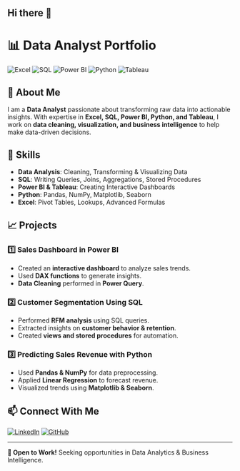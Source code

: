 ## Hi there 👋

<!--
**Pramodkumar-Analyst/Pramodkumar-Analyst** is a ✨ _special_ ✨ repository because its `README.md` (this file) appears on your GitHub profile.

Here are some ideas to get you started:

- 🔭 I’m currently working on ...
- 🌱 I’m currently learning ...
- 👯 I’m looking to collaborate on ...
- 🤔 I’m looking for help with ...
- 💬 Ask me about ...
- 📫 How to reach me: ...
- 😄 Pronouns: ...
- ⚡ Fun fact: ...
-->
# 📊 Data Analyst Portfolio

![Excel](https://img.shields.io/badge/Microsoft_Excel-217346?style=for-the-badge&logo=microsoft-excel&logoColor=white)
![SQL](https://img.shields.io/badge/SQL-025E8C?style=for-the-badge&logo=sqlite&logoColor=white)
![Power BI](https://img.shields.io/badge/Power_BI-F2C811?style=for-the-badge&logo=powerbi&logoColor=black)
![Python](https://img.shields.io/badge/Python-3776AB?style=for-the-badge&logo=python&logoColor=white)
![Tableau](https://img.shields.io/badge/Tableau-E97627?style=for-the-badge&logo=tableau&logoColor=white)

## 👋 About Me

I am a **Data Analyst** passionate about transforming raw data into actionable insights. With expertise in **Excel, SQL, Power BI, Python, and Tableau**, I work on **data cleaning, visualization, and business intelligence** to help make data-driven decisions.

## 🚀 Skills

- **Data Analysis**: Cleaning, Transforming & Visualizing Data
- **SQL**: Writing Queries, Joins, Aggregations, Stored Procedures
- **Power BI & Tableau**: Creating Interactive Dashboards
- **Python**: Pandas, NumPy, Matplotlib, Seaborn
- **Excel**: Pivot Tables, Lookups, Advanced Formulas

## 📈 Projects

### 1️⃣ Sales Dashboard in Power BI
- Created an **interactive dashboard** to analyze sales trends.
- Used **DAX functions** to generate insights.
- **Data Cleaning** performed in **Power Query**.

### 2️⃣ Customer Segmentation Using SQL
- Performed **RFM analysis** using SQL queries.
- Extracted insights on **customer behavior & retention**.
- Created **views and stored procedures** for automation.

### 3️⃣ Predicting Sales Revenue with Python
- Used **Pandas & NumPy** for data preprocessing.
- Applied **Linear Regression** to forecast revenue.
- Visualized trends using **Matplotlib & Seaborn**.

## 📫 Connect With Me

[![LinkedIn](https://img.shields.io/badge/LinkedIn-0A66C2?style=for-the-badge&logo=linkedin&logoColor=white)](https://www.linkedin.com/in/yourprofile)
[![GitHub](https://img.shields.io/badge/GitHub-181717?style=for-the-badge&logo=github&logoColor=white)](https://github.com/yourusername)

---
**📢 Open to Work!** Seeking opportunities in Data Analytics & Business Intelligence.

